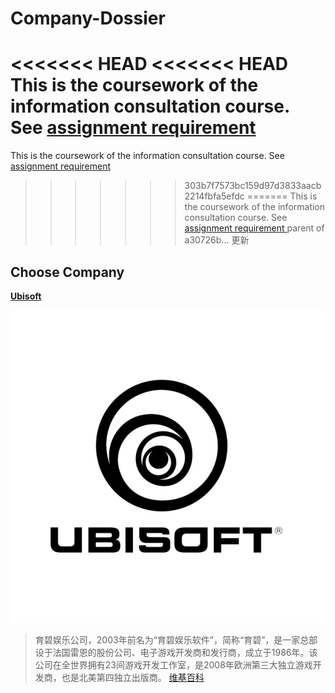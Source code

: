 # Company-Dossier

<<<<<<< HEAD
<<<<<<< HEAD
This is the coursework of the information consultation course. See [assignment requirement ]( /CompanyDossierBuilding.md)
=======
This is the coursework of the information consultation course. See [assignment requirement ](/Company%20Dossier%20Building.md)
>>>>>>> 303b7f7573bc159d97d3833aacb2214fbfa5efdc
=======
This is the coursework of the information consultation course. See [assignment requirement ](/CompanyDossierBuilding.md)
>>>>>>> parent of a30726b... 更新

## Choose Company

**[Ubisoft](http://www.ubisoft.com)** 

![Ubisoft Logo](src/ubisoftlogo.png)

> 育碧娱乐公司，2003年前名为“育碧娱乐软件”，简称“育碧”，是一家总部设于法国雷恩的股份公司、电子游戏开发商和发行商，成立于1986年。该公司在全世界拥有23间游戏开发工作室，是2008年欧洲第三大独立游戏开发商，也是北美第四独立出版商。 [维基百科](https://zh.wikipedia.org/zh-cn/%E8%82%B2%E7%A2%A7)

